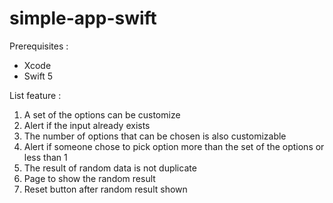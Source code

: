 # simple-app-swift

Prerequisites :
- Xcode
- Swift 5

List feature :
1. A set of the options can be customize
2. Alert if the input already exists
3. The number of options  that can be chosen is also customizable
4. Alert if someone chose to pick option more than the set of the options or less than 1
5. The result of random data is not duplicate
6. Page to show the random result
7. Reset button after random result shown
